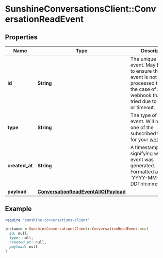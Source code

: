 # SunshineConversationsClient::ConversationReadEvent

## Properties

| Name | Type | Description | Notes |
| ---- | ---- | ----------- | ----- |
| **id** | **String** | The unique ID of the event. May be used to ensure that an event is not processed twice in the case of a webhook that is re-tried due to an error or timeout. | [optional] |
| **type** | **String** | The type of the event. Will match one of the subscribed triggers for your [webhook](#operation/CreateWebhook). | [optional] |
| **created_at** | **String** | A timestamp signifying when the event was generated. Formatted as &#x60;YYYY-MM-DDThh:mm:ss.SSSZ&#x60;. | [optional] |
| **payload** | [**ConversationReadEventAllOfPayload**](ConversationReadEventAllOfPayload.md) |  | [optional] |

## Example

```ruby
require 'sunshine-conversations-client'

instance = SunshineConversationsClient::ConversationReadEvent.new(
  id: null,
  type: null,
  created_at: null,
  payload: null
)
```

